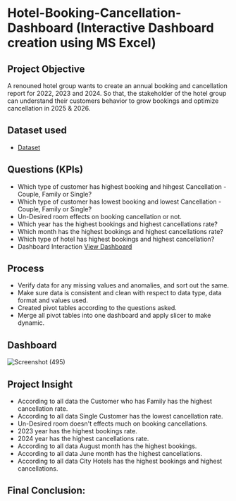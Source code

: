 # Hotel-Booking-Cancellation-Dashboard (Interactive Dashboard creation using MS Excel)
## Project Objective
A renouned hotel group wants to create an annual booking and cancellation report for 2022, 2023 and 2024. So that, the stakeholder of the hotel group can understand their customers behavior to grow bookings and optimize cancellation in 2025 & 2026.

## Dataset used
- <a href="">Dataset</a>

## Questions (KPIs)
- Which type of customer has highest booking and hihgest Cancellation - Couple, Family or Single?
- Which type of customer has lowest booking and lowest Cancellation - Couple, Family or Single?
- Un-Desired room effects on booking cancellation or not.
- Which year has the highest bookings and highest cancellations rate?
- Which month has the highest bookings and highest cancellations rate?
- Which type of hotel has highest bookings and highest cancellation?
- Dashboard Interaction <a href="">View Dashboard</a>

## Process
- Verify data for any missing values and anomalies, and sort out the same.
- Make sure data is consistent and clean with respect to data type, data format and values used.
- Created pivot tables according to the questions asked.
- Merge all pivot tables into one dashboard and apply slicer to make dynamic.

## Dashboard

![Screenshot (495)]()

## Project Insight
- According to all data the Customer who has Family has the highest cancellation rate.
- According to all data Single Customer has the lowest cancellation rate.
- Un-Desired room doesn't effects much on booking cancellations.
- 2023 year has the highest bookings rate.
- 2024 year has the highest cancellations rate.
- According to all data August month has the highest bookings.
- According to all data June month has the highest cancellations.
- According to all data City Hotels has the highest bookings and highest cancellations.
  

## Final Conclusion:
